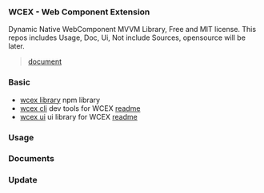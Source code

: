 ### WCEX - Web Component Extension
Dynamic Native WebComponent MVVM Library, Free and MIT license.
This repos includes Usage, Doc, Ui, Not include Sources, opensource will be later.

> [document](./doc/README.md)

### Basic
 - [wcex library](https://www.npmjs.com/package/wcex) npm library      
 - [wcex cli](https://www.npmjs.com/package/wcex) dev tools for WCEX  [readme](./ui/README.md)
 - [wcex ui](https://www.npmjs.com/package/wcex) ui library for WCEX [readme](./ui/README.md)

### Usage

### Documents

### Update
